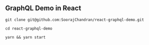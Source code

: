 ## GraphQL Demo in React

```
git clone git@github.com:SoorajChandran/react-graphql-demo.git

cd react-graphql-demo

yarn && yarn start
```

